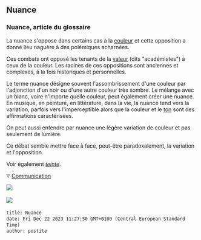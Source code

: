 ## Nuance
### Nuance, article du glossaire
 La nuance s'oppose dans certains cas à la [couleur](couleur.html) et cette opposition a donné lieu naguère à des polémiques acharnées.

Ces combats ont opposé les tenants de la [valeur](valeur.html) (dits "académistes") à ceux de la couleur. Les racines de ces oppositions sont anciennes et complexes, à la fois historiques et personnelles.

Le terme nuance désigne souvent l'assombrissement d'une couleur par l'adjonction d'un noir ou d'une autre couleur très sombre. Le mélange avec un blanc, voire n'importe quelle couleur, peut également créer une nuance. En musique, en peinture, en littérature, dans la vie, la nuance tend vers la variation, parfois vers l'imperceptible alors que la couleur et le [ton](ton.html) sont des affirmations caractérisées.

On peut aussi entendre par nuance une légère variation de couleur et pas seulement de lumière.

Ce débat semble mettre face à face, peut-être paradoxalement, la variation et l'opposition.

Voir également _[teinte](teinte.html)_.



![](images/flechebas.gif) [Communication](http://www.artrealite.com/annonceurs.htm) 

[![](https://cbonvin.fr/sites/regie.artrealite.com/visuels/campagne1.png)](index-2.html#20131014)

![](https://cbonvin.fr/sites/regie.artrealite.com/visuels/campagne2.png)
```
title: Nuance
date: Fri Dec 22 2023 11:27:50 GMT+0100 (Central European Standard Time)
author: postite
```
